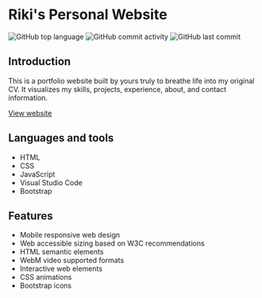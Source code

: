 <h1>Riki's Personal Website</h1>
<div>
    <img alt="GitHub top language" src="https://img.shields.io/github/languages/top/riku737/portfolio">
    <img alt="GitHub commit activity" src="https://img.shields.io/github/commit-activity/t/riku737/portfolio">
    <img alt="GitHub last commit" src="https://img.shields.io/github/last-commit/riku737/portfolio">
</div>
<h2>Introduction</h2>
<p>This is a portfolio website built by yours truly to breathe life into my original CV. It visualizes my skills, projects, experience, about, and contact information.</p>
<a href="https://riku737.github.io/portfolio/" target="_blank">View website</a>
<h2>Languages and tools</h2>
<ul>
    <li>HTML</li>
    <li>CSS</li>
    <li>JavaScript</li>
    <li>Visual Studio Code</li>
    <li>Bootstrap</li>
</ul>

<h2>Features</h2>
<ul>
    <li>Mobile responsive web design</li>
    <li>Web accessible sizing based on W3C recommendations</li>
    <li>HTML semantic elements</li>
    <li>WebM video supported formats</li>
    <li>Interactive web elements</li>
    <li>CSS animations</li>
    <li>Bootstrap icons</li>
</ul>